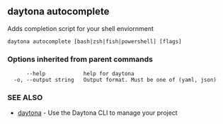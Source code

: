 ## daytona autocomplete

Adds completion script for your shell enviornment

```
daytona autocomplete [bash|zsh|fish|powershell] [flags]
```

### Options inherited from parent commands

```
      --help            help for daytona
  -o, --output string   Output format. Must be one of (yaml, json)
```

### SEE ALSO

* [daytona](daytona.md)	 - Use the Daytona CLI to manage your project

